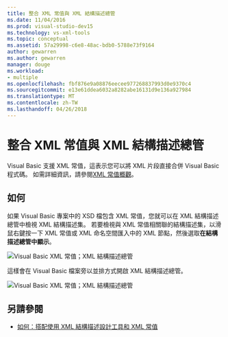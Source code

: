 ```yaml
---
title: 整合 XML 常值與 XML 結構描述總管
ms.date: 11/04/2016
ms.prod: visual-studio-dev15
ms.technology: vs-xml-tools
ms.topic: conceptual
ms.assetid: 57a29998-c6e8-48ac-bdb0-5788e73f9164
author: gewarren
ms.author: gewarren
manager: douge
ms.workload:
- multiple
ms.openlocfilehash: fbf876e9a08876eecee977268837993d0e9370c4
ms.sourcegitcommit: e13e61ddea6032a8282abe16131d9e136a927984
ms.translationtype: MT
ms.contentlocale: zh-TW
ms.lasthandoff: 04/26/2018
---
```

# <a name="integration-of-xml-literals-with-xml-schema-explorer"></a>整合 XML 常值與 XML 結構描述總管

Visual Basic 支援 XML 常值，這表示您可以將 XML 片段直接合併 Visual Basic 程式碼。 如需詳細資訊，請參閱[XML 常值概觀](http://go.microsoft.com/fwlink/?LinkId=140325)。

## <a name="how-to"></a>如何

如果 Visual Basic 專案中的 XSD 檔包含 XML 常值，您就可以在 XML 結構描述總管中檢視 XML 結構描述集。 若要檢視與 XML 常值相關聯的結構描述集，以滑鼠右鍵按一下 XML 常值或 XML 命名空間匯入中的 XML 節點，然後選取**在結構描述總管中顯示**。

![Visual Basic XML 常值；XML 結構描述總管](../xml-tools/media/vbxmlliteralswithxmlschemaexplorer1.gif)

這樣會在 Visual Basic 檔案旁以並排方式開啟 XML 結構描述總管。

![Visual Basic XML 常值；XML 結構描述總管](../xml-tools/media/vbxmlliteralswithxmlschemaexplorer2.gif)

## <a name="see-also"></a>另請參閱

- [如何：搭配使用 XML 結構描述設計工具和 XML 常值](../xml-tools/how-to-use-the-xml-schema-designer-with-xml-literals.md)